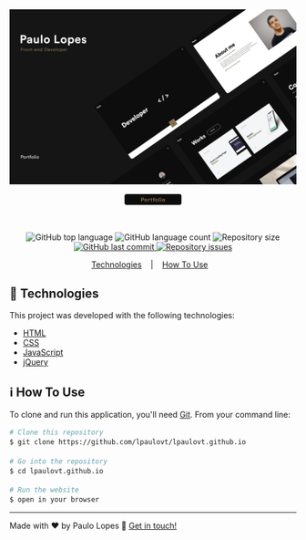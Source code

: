 
<img alt="Portfolio wallpaper" src=".github/portfolio.png">
<p align="center">
  <a href="https://lpaulovt.github.io/" target="_blank">
    <img alt="Portfolio" src=".github/portfolio-btn.png" width="20%">
  </a>
</p>
<br>
<p align="center">
  <img alt="GitHub top language" src="https://img.shields.io/github/languages/top/lpaulovt/lpaulovt.github.io.svg">
  
  <img alt="GitHub language count" src="https://img.shields.io/github/languages/count/lpaulovt/lpaulovt.github.io.svg">
  
  <img alt="Repository size" src="https://img.shields.io/github/repo-size/lpaulovt/lpaulovt.github.io.svg">

  <a href="https://github.com/lpaulovt/lpaulovt.github.io/commits/master">
    <img alt="GitHub last commit" src="https://img.shields.io/github/last-commit/lpaulovt/lpaulovt.github.io.svg">
  </a>
  
  <a href="https://github.com/lpaulovt/lpaulovt.github.io/issues">
    <img alt="Repository issues" src="https://img.shields.io/github/issues/lpaulovt/lpaulovt.github.io.svg">
  </a>
</p>

<p align="center">
  <a href="#rocket-technologies">Technologies</a>&nbsp;&nbsp;&nbsp; |&nbsp;&nbsp;&nbsp;
  <a href="#information_source-how-to-use">How To Use</a>&nbsp;&nbsp;&nbsp;
</p>

## :rocket: Technologies

This project was developed with the following technologies:

-  [HTML]()
-  [CSS]()
-  [JavaScript]()
-  [jQuery](https://jquery.com/)

## :information_source: How To Use

To clone and run this application, you'll need [Git](https://git-scm.com). From your command line:

```bash
# Clone this repository
$ git clone https://github.com/lpaulovt/lpaulovt.github.io

# Go into the repository
$ cd lpaulovt.github.io

# Run the website
$ open in your browser
```
---

Made with ❤ by Paulo Lopes :wave: [Get in touch!](https://www.linkedin.com/in/lpaulovt)
